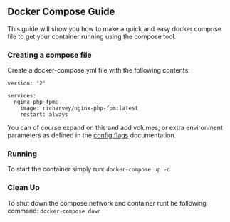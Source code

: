 
## Docker Compose Guide
This guide will show you how to make a quick and easy docker compose file to get your container running using the compose tool.


### Creating a compose file
Create a docker-compose.yml file with the following contents:

```
version: '2'

services:
  nginx-php-fpm:
    image: richarvey/nginx-php-fpm:latest
    restart: always
```
You can of course expand on this and add volumes, or extra environment parameters as defined in the [config flags](../config_flags.md) documentation.

### Running
To start the container simply run: ```docker-compose up -d```

### Clean Up
To shut down the compose network and container runt he following command: ```docker-compose down```
